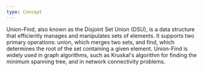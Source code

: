 ```yaml
---
type: Concept
---
```


Union-Find, also known as the Disjoint Set Union (DSU), is a data structure that efficiently manages and manipulates sets of elements. It supports two primary operations: union, which merges two sets, and find, which determines the root of the set containing a given element. Union-Find is widely used in graph algorithms, such as Kruskal's algorithm for finding the minimum spanning tree, and in network connectivity problems.